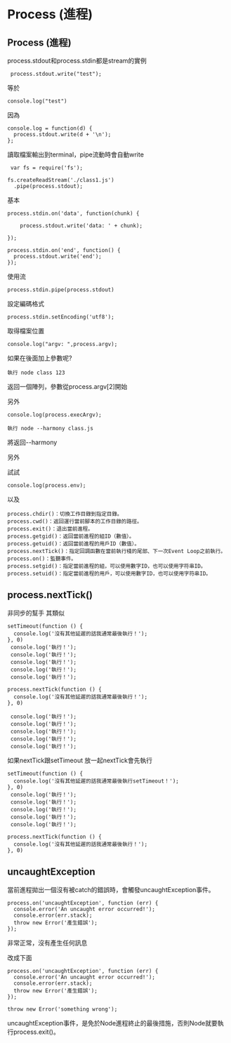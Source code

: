 # Process (進程)

## Process (進程)

process.stdout和process.stdin都是stream的實例

```
 process.stdout.write("test");
```

等於

```
console.log("test")
```

因為

```
console.log = function(d) {
  process.stdout.write(d + '\n');
};
```

讀取檔案輸出到terminal，pipe流動時會自動write

```
 var fs = require('fs');

fs.createReadStream('./class1.js')
  .pipe(process.stdout);
```

基本

```
process.stdin.on('data', function(chunk) {

    process.stdout.write('data: ' + chunk);

});

process.stdin.on('end', function() {
  process.stdout.write('end');
});
```

使用流

```
process.stdin.pipe(process.stdout)
```

設定編碼格式

```
process.stdin.setEncoding('utf8');
```

取得檔案位置

```
console.log("argv: ",process.argv);
```

如果在後面加上參數呢?

```
執行 node class 123
```

返回一個陣列，參數從process.argv\[2]開始

另外

```
console.log(process.execArgv);
```

```
執行 node --harmony class.js
```

將返回--harmony

另外

試試

```
console.log(process.env);
```

以及

```
process.chdir()：切換工作目錄到指定目錄。
process.cwd()：返回運行當前腳本的工作目錄的路徑。
process.exit()：退出當前進程。
process.getgid()：返回當前進程的組ID（數值）。
process.getuid()：返回當前進程的用戶ID（數值）。
process.nextTick()：指定回調函數在當前執行棧的尾部、下一次Event Loop之前執行。
process.on()：監聽事件。
process.setgid()：指定當前進程的組，可以使用數字ID，也可以使用字符串ID。
process.setuid()：指定當前進程的用戶，可以使用數字ID，也可以使用字符串ID。
```

## process.nextTick()

非同步的幫手 其類似

```
setTimeout(function () {
  console.log('沒有其他延遲的話我通常最後執行！');
}, 0)
 console.log('執行！');
 console.log('執行！');
 console.log('執行！');
 console.log('執行！');
 console.log('執行！');
```

```
process.nextTick(function () {
  console.log('沒有其他延遲的話我通常最後執行！');
}, 0)

 console.log('執行！');
 console.log('執行！');
 console.log('執行！');
 console.log('執行！');
 console.log('執行！');
```

如果nextTick跟setTimeout 放一起nextTick會先執行

```
setTimeout(function () {
  console.log('沒有其他延遲的話我通常最後執行setTimeout！');
}, 0)
 console.log('執行！');
 console.log('執行！');
 console.log('執行！');
 console.log('執行！');
 console.log('執行！');

process.nextTick(function () {
  console.log('沒有其他延遲的話我通常最後執行！');
}, 0)
```

## uncaughtException

當前進程拋出一個沒有被catch的錯誤時，會觸發uncaughtException事件。

```
process.on('uncaughtException', function (err) {
  console.error('An uncaught error occurred!');
  console.error(err.stack);
  throw new Error('產生錯誤');
});
```

非常正常，沒有產生任何訊息

改成下面

```
process.on('uncaughtException', function (err) {
  console.error('An uncaught error occurred!');
  console.error(err.stack);
  throw new Error('產生錯誤');
});

throw new Error('something wrong');
```

uncaughtException事件，是免於Node進程終止的最後措施，否則Node就要執行process.exit()。
